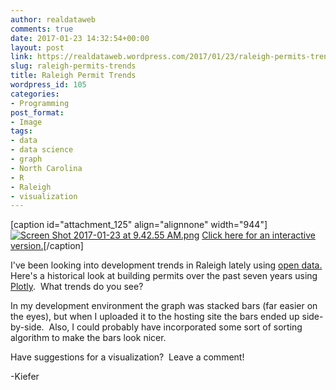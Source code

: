 ```yaml
---
author: realdataweb
comments: true
date: 2017-01-23 14:32:54+00:00
layout: post
link: https://realdataweb.wordpress.com/2017/01/23/raleigh-permits-trends/
slug: raleigh-permits-trends
title: Raleigh Permit Trends
wordpress_id: 105
categories:
- Programming
post_format:
- Image
tags:
- data
- data science
- graph
- North Carolina
- R
- Raleigh
- visualization
---
```


[caption id="attachment_125" align="alignnone" width="944"][![Screen Shot 2017-01-23 at 9.42.55 AM.png](https://realdataweb.files.wordpress.com/2017/01/screen-shot-2017-01-23-at-9-42-55-am.png)](https://plot.ly/~kiefersmith/4/building-permits-issued-in-raleigh-from-2009-to-2016/) [Click here for an interactive version.](https://plot.ly/~kiefersmith/4/building-permits-issued-in-raleigh-from-2009-to-2016/)[/caption]

I've been looking into development trends in Raleigh lately using [open data.](https://data.raleighnc.gov/)  Here's a historical look at building permits over the past seven years using [Plotly](https://plot.ly/~kiefersmith/4/building-permits-issued-in-raleigh-from-2009-to-2016/).  What trends do you see?

In my development environment the graph was stacked bars (far easier on the eyes), but when I uploaded it to the hosting site the bars ended up side-by-side.  Also, I could probably have incorporated some sort of sorting algorithm to make the bars look nicer.

Have suggestions for a visualization?  Leave a comment!

-Kiefer
